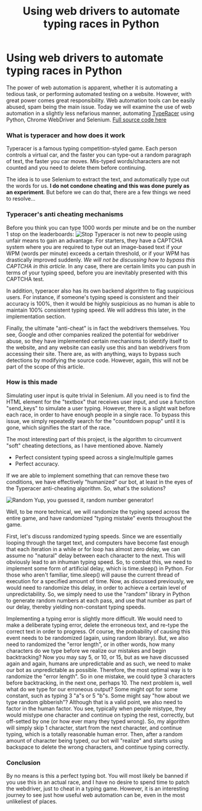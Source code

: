 ﻿---
layout: post
title: Using web drivers to automate typing races in Python
subheading: Can webdrivers be used to cheat in a typing game?
categories: [Projects, Web Automation]
tags: [Python, Selenium, Webdrivers, Web Automation]
---

# Using web drivers to automate typing races in Python

The power of web automation is apparent, whether it is automating a tedious task, or performing automated testing on a website. However, with great power comes great responsibility. Web automation tools can be easily abused, spam being the main issue. Today we will examine the use of web automation in a slightly less nefarious manner, automating [TypeRacer](https://play.typeracer.com/) using Python, Chrome WebDriver and Selenium.
[Full source code here](https://github.com/thebowenfeng/typeracer-hack)

### What is typeracer and how does it work
Typeracer is a famous typing competition-styled game. Each person controls a virtual car, and the faster you can type-out a random paragraph of text, the faster you car moves. Mis-typed words/characters are not counted and you need to delete them before continuing. 

The idea is to use Selenium to extract the text, and automatically type out the words for us. **I do not condone cheating and this was done purely as an experiment**. But before we can do that, there are a few things we need to resolve...

### Typeracer's anti cheating mechanisms
Before you think you can type 1000 words per minute and be on the number 1 stop on the leaderboards:
![Stop](https://i.kym-cdn.com/entries/icons/facebook/000/027/242/vault.jpg)
Typeracer is not new to people using unfair means to gain an advantage. For starters, they have a CAPTCHA system where you are required to type out an image-based text if your WPM (words per minute) exceeds a certain threshold, or if your WPM has drastically improved suddenly. *We will not be discussing how to bypass this CAPTCHA in this article.* In any case, there are certain limits you can push in terms of your typing speed, before you are inevitably presented with this CAPTCHA test. 

In addition, typeracer also has its own backend algorithm to flag suspicious users. For instance, if someone's typing speed is consistent and their accuracy is 100%, then it would be highly suspicious as no human is able to maintain 100% consistent typing speed. We will address this later, in the implementation section.

Finally, the ultimate "anti-cheat" is in fact the webdrivers themselves. You see, Google and other companies realized the potential for webdriver abuse, so they have implemented certain mechanisms to identify itself to the website, and any website can easily use this and ban webdrivers from accessing their site. There are, as with anything, ways to bypass such detections by modifying the source code. However, again, this will not be part of the scope of this article.

### How is this made
 Simulating user input is quite trivial in Selenium. All you need is to find the HTML element for the "textbox" that receives user input, and use a function "send_keys" to simulate a user typing. However, there is a slight wait before each race, in order to have enough people in a single race. To bypass this issue, we simply repeatedly search for the "countdown popup" until it is gone, which signifies the start of the race. 

The most interesting part of this project, is the algorithm to circumvent "soft" cheating detections, as I have mentioned above. Namely

 - Perfect consistent typing speed across a single/multiple games
 - Perfect accuracy.

If we are able to implement something that can remove these two conditions, we have effectively "humanized" our bot, at least in the eyes of the Typeracer anti-cheating algorithm. So, what's the solutions?

![Random](https://upload.wikimedia.org/wikipedia/commons/thumb/3/36/Two_red_dice_01.svg/1200px-Two_red_dice_01.svg.png)
Yup, you guessed it, random number generator!

Well, to be more technical, we will randomize the typing speed across the entire game, and have randomized "typing mistake" events throughout the game.

First, let's discuss randomized typing speeds. Since we are essentially looping through the target text, and computers have become fast enough that each iteration in a while or for loop has almost zero delay, we can assume no "natural" delay between each character to the next. This will obviously lead to an inhuman typing speed. So, to combat this, we need to implement some form of artificial delay, which is time.sleep() in Python. For those who aren't familiar, time.sleep() will pause the current thread of execution for a specified amount of time. Now, as discussed previously, we would need to randomize this delay, in order to achieve a certain level of unpredictability. So, we simply need to use the "random" library in Python to generate random numbers at each pass, and use that number as part of our delay, thereby yielding non-constant typing speeds.

Implementing a typing error is slightly more difficult. We would need to make a deliberate typing error, delete the erroneous text, and re-type the correct text in order to progress. Of course, the probability of causing this event needs to be randomized (again, using random library). But, we also need to randomized the "error length", or in other words, how many characters do we type before we realize our mistakes and begin backtracking? Now you may say 5, or 10, or 15, but as we have discussed again and again, humans are unpredictable and as such, we need to make our bot as unpredictable as possible. Therefore, the most optimal way is to randomize the "error length". So in one mistake, we could type 3 characters before backtracking, in the next one, perhaps 10. The next problem is, well what do we type for our erroneous output? Some might opt for some constant, such as typing 3 "a"s or 5 "b"s. Some might say "how about we type random gibberish"? Although that is a valid point, we also need to factor in the human factor. You see, typically when people mistype, they would mistype one character and continue on typing the rest, correctly, but off-setted by one (or how ever many they typed wrong). So, my algorithm will simply skip 1 character, start from the next character, and continue typing, which is a totally reasonable human error. Then, after a random amount of character being typed, our bot will "realize" and starts using backspace to delete the wrong characters, and continue typing correctly. 

### Conclusion
By no means is this a perfect typing bot. You will most likely be banned if you use this in an actual race, and I have no desire to spend time to patch the webdriver, just to cheat in a typing game. However, it is an interesting journey to see just how useful web automation can be, even in the most unlikeliest of places. 
